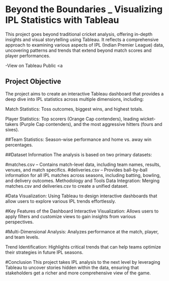 # Beyond the Boundaries _ Visualizing IPL Statistics with Tableau
This project goes beyond traditional cricket analysis, offering in-depth insights and visual storytelling using Tableau. It reflects a comprehensive approach to examining various aspects of IPL (Indian Premier League) data, uncovering patterns and trends that extend beyond match scores and player performances.

-View on Tableau Public <a

## Project Objective
The project aims to create an interactive Tableau dashboard that provides a deep dive into IPL statistics across multiple dimensions, including:

Match Statistics: Toss outcomes, biggest wins, and highest totals.

Player Statistics: Top scorers (Orange Cap contenders), leading wicket-takers (Purple Cap contenders), and the most aggressive hitters (fours and sixes).

##Team Statistics: Season-wise performance and home vs. away win percentages.

##Dataset Information
The analysis is based on two primary datasets:

#matches.csv – Contains match-level data, including team names, results, venues, and match specifics.
#deliveries.csv – Provides ball-by-ball information for all IPL matches across seasons, including batting, bowling, and delivery outcomes.
Methodology and Tools
Data Integration: Merging matches.csv and deliveries.csv to create a unified dataset.

#Data Visualization: Using Tableau to design interactive dashboards that allow users to explore various IPL trends effortlessly.

#Key Features of the Dashboard
Interactive Visualization: Allows users to apply filters and customize views to gain insights from various perspectives.

#Multi-Dimensional Analysis: Analyzes performance at the match, player, and team levels.

Trend Identification: Highlights critical trends that can help teams optimize their strategies in future IPL seasons.

#Conclusion
This project takes IPL analysis to the next level by leveraging Tableau to uncover stories hidden within the data, ensuring that stakeholders get a richer and more comprehensive view of the game.
